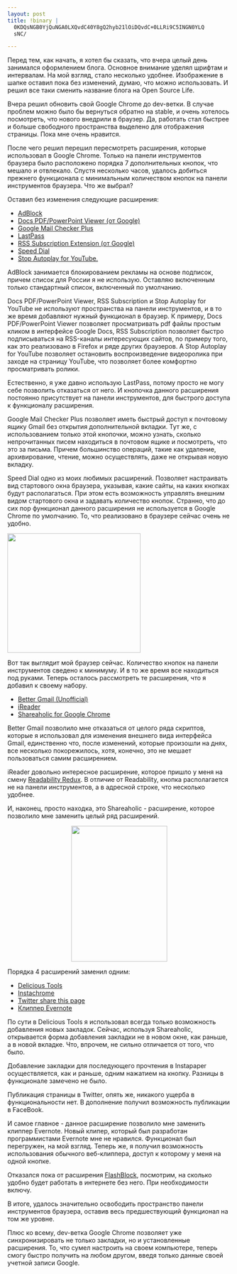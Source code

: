 ```yaml
--- 
layout: post
title: !binary |
  0KDQsNGB0YjQuNGA0LXQvdC40Y8gQ2hyb21lOiDQvdC+0LLRi9C5INGN0YLQ
  sNC/

---
```

Перед тем, как начать, я хотел бы сказать, что вчера целый день занимался оформлением блога. Основное внимание уделял шрифтам и интервалам. На мой взгляд, стало несколько удобнее. Изображение в шапке оставил пока без изменений, думаю, что можно использовать. И решил все таки сменить название блога на Open Source Life.

Вчера решил обновить свой Google Chrome до dev-ветки. В случае проблем можно было бы вернуться обратно на stable, и очень хотелось посмотреть, что нового внедрили в браузер. Да, работать стал быстрее и больше свободного пространства выделено для отображения страницы. Пока мне очень нравится.

После чего решил перешил пересмотреть расширения, которые использовал в Google Chrome. Только на панели инструментов браузера было расположено порядка 7 дополнительных кнопок, что мешало и отвлекало. Спустя несколько часов, удалось добиться прежнего функционала с минимальным количеством кнопок на панели инструментов браузера. Что же выбрал?

<!--more-->Оставил без изменения следующие расширения:
<ul>
	<li><a href="https://chrome.google.com/extensions/detail/gighmmpiobklfepjocnamgkkbiglidom">AdBlock</a></li>
	<li><a href="https://chrome.google.com/extensions/detail/nnbmlagghjjcbdhgmkedmbmedengocbn">Docs PDF/PowerPoint Viewer (от Google)</a></li>
	<li><a href="https://chrome.google.com/extensions/detail/gffjhibehnempbkeheiccaincokdjbfe">Google Mail Checker Plus</a></li>
	<li><a href="https://chrome.google.com/extensions/detail/hdokiejnpimakedhajhdlcegeplioahd?hl=ru">LastPass</a></li>
	<li><a href="https://chrome.google.com/extensions/detail/nlbjncdgjeocebhnmkbbbdekmmmcbfjd">RSS Subscription Extension (от Google)</a></li>
	<li><a href="https://chrome.google.com/extensions/detail/dgpdioedihjhncjafcpgbbjdpbbkikmi">Speed Dial</a></li>
	<li><a href="https://chrome.google.com/extensions/detail/lgdfnbpkmkkdhgidgcpdkgpdlfjcgnnh">Stop Autoplay for YouTube.</a></li>
</ul>
AdBlock занимается блокированием рекламы на основе подписок, причем список для России я не использую. Оставляю включенным только стандартный список, включенный по умолчанию.

Docs PDF/PowerPoint Viewer, RSS Subscription и Stop Autoplay for YouTube не используют пространства на панели инструментов, и в то же время добавляют нужный функционал в браузер. К примеру, Docs PDF/PowerPoint Viewer позволяет просматривать pdf файлы простым кликом в интерфейсе Google Docs, RSS Subscription позволяет быстро подписываться на RSS-каналы интересующих сайтов, по примеру того, как это реализовано в Firefox и ряде других браузеров. А Stop Autoplay for YouTube позволяет остановить воспроизведение видеоролика при заходе на страницу YouTube, что позволяет более комфортно просматривать ролики.

Естественно, я уже давно использую LastPass, потому просто не могу себе позволить отказаться от него. И кнопочка данного расширения постоянно присутствует на панели инструментов, для быстрого доступа к функционалу расширения.

Google Mail Checker Plus позволяет иметь быстрый доступ к почтовому ящику Gmail без открытия дополнительной вкладки. Тут же, с использованием только этой кнопочки, можно узнать, сколько непрочитанных писем находиться в почтовом ящике и посмотреть, что это за письма. Причем большинство операций, такие как удаление, архивирование, чтение, можно осуществлять, даже не открывая новую вкладку.

Speed Dial одно из моих любимых расширений. Позволяет настраивать вид стартового окна браузера, указывая, какие сайты, на каких кнопках будут располагаться. При этом есть возможность управлять внешним видом стартового окна и задавать количество кнопок. Странно, что до сих пор функционал данного расширения не используется в Google Chrome по умолчанию. То, что реализовано в браузере сейчас очень не удобно.

<a href="http://static.juev.ru/2010/08/Chrome.png"><img class="aligncenter size-medium wp-image-1124" title="Chrome" src="http://static.juev.ru/2010/08/Chrome-300x269.png" alt="" width="300" height="269" /></a>

Вот так выглядит мой браузер сейчас. Количество кнопок на панели инструментов сведено к минимуму. И в то же время все находиться под руками. Теперь осталось рассмотреть те расширения, что я добавил к своему набору.
<ul>
	<li><a href="https://chrome.google.com/extensions/detail/gmfocnipihcoejdieiimhiecclokidea">Better Gmail (Unofficial)</a></li>
	<li><a href="https://chrome.google.com/extensions/detail/ppelffpjgkifjfgnbaaldcehkpajlmbc">iReader</a></li>
	<li><a href="https://chrome.google.com/extensions/detail/kbmipnjdeifmobkhgogdnomkihhgojep">Shareaholic for Google Chrome</a></li>
</ul>
Better Gmail позволило мне отказаться от целого ряда скриптов, которые я использовал для изменения внешнего вида интерфейса Gmail, единственно что, после изменений, которые произошли на днях, все несколько покорежилось, хотя, конечно, это не мешает пользоваться самим расширением.

iReader довольно интересное расширение, которое пришло у меня на смену <a href="https://chrome.google.com/extensions/detail/jggheggpdocamneaacmfoipeehedigia">Readability Redux</a>. В отличие от Readability, кнопка располагается не на панели инструментов, а в адресной строке, что несколько удобнее.

И, наконец, просто находка, это Shareaholic - расширение, которое позволило мне заменить целый ряд расширений.
<p style="text-align: center;"><img class="aligncenter size-full wp-image-1125" title="Shareaholic" src="http://static.juev.ru/2010/08/Shareaholic.png" alt="" width="216" height="306" /></p>
Порядка 4 расширений заменил одним:
<ul>
	<li><a href="https://chrome.google.com/extensions/detail/gclkcflnjahgejhappicbhcpllkpakej">Delicious Tools</a></li>
	<li><a href="https://chrome.google.com/extensions/detail/fldildgghjoohccppflaohodcnmlacpb">Instachrome</a></li>
	<li><a href="https://chrome.google.com/extensions/detail/ppilhaolhbpfembaoedfdbkegfedfgip">Twitter share this page</a></li>
	<li><a href="https://chrome.google.com/extensions/detail/pioclpoplcdbaefihamjohnefbikjilc">Клиппер Evernote</a></li>
</ul>
По сути в Delicious Tools я использовал всегда только возможность добавления новых закладок. Сейчас, используя Shareaholic, открывается форма добавления закладки не в новом окне, как раньше, а в новой вкладке. Что, впрочем, не сильно отличается от того, что было.

Добавление закладки для последующего прочтения в Instapaper осуществляется, как и раньше, одним нажатием на кнопку. Разницы в функционале замечено не было.

Публикация страницы в Twitter, опять же, никакого ущерба в функциональности нет. В дополнение получил возможность публикации в FaceBook.

И самое главное - данное расширение позволило мне заменить клиппер Evernote. Новый клипер, который был разработан программистами Evernote мне не нравился. Функционал был перегружен, на мой взгляд. Теперь же, я получил возможность использования обычного веб-клиппера, доступ к которому у меня на одной кнопке.

Отказался пока от расширения <a href="https://chrome.google.com/extensions/detail/gofhjkjmkpinhpoiabjplobcaignabnl">FlashBlock</a>, посмотрим, на сколько удобно будет работать в интернете без него. При необходимости включу.

В итоге, удалось значительно освободить пространство панели инструментов браузера, оставив весь предшествующий функционал на том же уровне.

Плюс ко всему, dev-ветка Google Chrome позволяет уже синхронизировать не только закладки, но и установленные расширения. То, что сумел настроить на своем компьютере, теперь смогу быстро получить на любом другом, введя только данные своей учетной записи Google.
